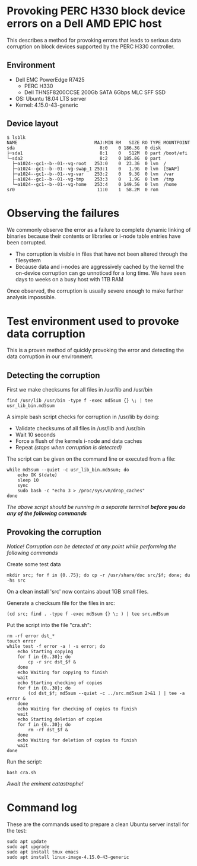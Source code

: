 # Provoking PERC H330 block device errors on a Dell AMD EPIC host
This describes a method for provoking errors that leads to serious data corruption on block devices supported by the PERC H330 controller.

## Environment
* Dell EMC PowerEdge R7425
  - PERC H330
  - Dell THNSF8200CCSE 200Gb SATA 6Gbps MLC SFF SSD
* OS: Ubuntu 18.04 LTS server
* Kernel: 4.15.0-43-generic

## Device layout

    $ lsblk
    NAME                             MAJ:MIN RM   SIZE RO TYPE MOUNTPOINT
    sda                                8:0    0 186.3G  0 disk 
    ├─sda1                             8:1    0   512M  0 part /boot/efi
    └─sda2                             8:2    0 185.8G  0 part 
      ├─a1024--gc1--b--01--vg-root   253:0    0  23.3G  0 lvm  /
      ├─a1024--gc1--b--01--vg-swap_1 253:1    0   1.9G  0 lvm  [SWAP]
      ├─a1024--gc1--b--01--vg-var    253:2    0   9.3G  0 lvm  /var
      ├─a1024--gc1--b--01--vg-tmp    253:3    0   1.9G  0 lvm  /tmp
      └─a1024--gc1--b--01--vg-home   253:4    0 149.5G  0 lvm  /home
    sr0                               11:0    1  58.2M  0 rom  

# Observing the failures
We commonly observe the error as a failure to complete dynamic linking of binaries because their contents or libraries or i-node table entries have been corrupted. 

 * The corruption is visible in files that have not been altered through the filesystem
 * Because data and i-nodes are aggressively cached by the kernel the on-device corruption can go unnoticed for a long time. We have seen days to weeks on a busy host with 1TB RAM

 Once observed, the corruption is usually severe enough to make further analysis impossible.

# Test environment used to provoke data corruption
This is a proven method of quickly provoking the error and detecting the data corruption in our environment. 

## Detecting the corruption
First we make checksums for all files in /usr/lib and /usr/bin

    find /usr/lib /usr/bin -type f -exec md5sum {} \; | tee usr_lib_bin.md5sum

A simple bash script checks for corruption in /usr/lib by doing:

 * Validate checksums of all files in /usr/lib and /usr/bin
 * Wait 10 seconds
 * Force a flush of the kernels i-node and data caches
 * Repeat *(stops when corruption is detected)*

 The script can be given on the command line or executed from a file:

    while md5sum --quiet -c usr_lib_bin.md5sum; do 
        echo OK $(date)
        sleep 10
        sync
        sudo bash -c "echo 3 > /proc/sys/vm/drop_caches"
    done 

*The above script should be running in a separate terminal **before you do any of the following commands***

## Provoking the corruption
*Notice! Corruption can be detected at any point while performing the following commands* 

Create some test data

    mkdir src; for f in {0..75}; do cp -r /usr/share/doc src/$f; done; du -hs src

On a clean install 'src' now contains about 1GB small files.

Generate a checksum file for the files in src:

    (cd src; find . -type f -exec md5sum {} \; ) | tee src.md5sum

Put the script into the file "cra.sh":

    rm -rf error dst_*
    touch error
    while test -f error -a ! -s error; do
        echo Starting copying
        for f in {0..30}; do
            cp -r src dst_$f &
        done
        echo Waiting for copying to finish
        wait
        echo Starting checking of copies
        for f in {0..30}; do
            (cd dst_$f; md5sum --quiet -c ../src.md5sum 2>&1 ) | tee -a error &
        done
        echo Waiting for checking of copies to finish
        wait
        echo Starting deletion of copies
        for f in {0..30}; do
            rm -rf dst_$f &
        done
        echo Waiting for deletion of copies to finish
        wait
    done

Run the script:

    bash cra.sh

*Await the eminent catastrophe!*

# Command log
These are the commands used to prepare a clean Ubuntu server install for the test:

    sudo apt update
    sudo apt upgrade
    sudo apt install tmux emacs 
    sudo apt install linux-image-4.15.0-43-generic
